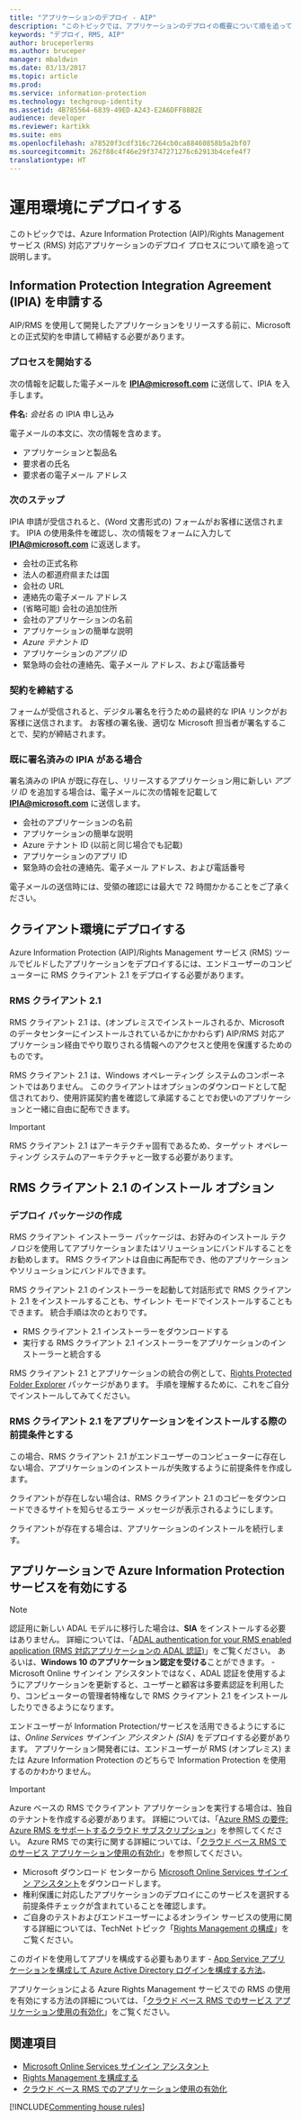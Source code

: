 ```yaml
---
title: "アプリケーションのデプロイ - AIP"
description: "このトピックでは、アプリケーションのデプロイの概要について順を追って説明します。"
keywords: "デプロイ, RMS, AIP"
author: bruceperlerms
ms.author: bruceper
manager: mbaldwin
ms.date: 03/13/2017
ms.topic: article
ms.prod: 
ms.service: information-protection
ms.technology: techgroup-identity
ms.assetid: 4B785564-6839-49ED-A243-E2A6DFF88B2E
audience: developer
ms.reviewer: kartikk
ms.suite: ems
ms.openlocfilehash: a78520f3cdf316c7264cb0ca88460858b5a2bf07
ms.sourcegitcommit: 262f88c4f46e29f3747271276c62913b4cefe4f7
translationtype: HT
---
```

# <a name="deploy-into-production"></a>運用環境にデプロイする

このトピックでは、Azure Information Protection (AIP)/Rights Management サービス (RMS) 対応アプリケーションのデプロイ プロセスについて順を追って説明します。

## <a name="request-an-information-protection-integration-agreement-ipia"></a>Information Protection Integration Agreement (IPIA) を申請する
AIP/RMS を使用して開発したアプリケーションをリリースする前に、Microsoft との正式契約を申請して締結する必要があります。

### <a name="begin-the-process"></a>プロセスを開始する
次の情報を記載した電子メールを **IPIA@microsoft.com** に送信して、IPIA を入手します。

**件名:** *会社名* の IPIA 申し込み

電子メールの本文に、次の情報を含めます。
- アプリケーションと製品名
- 要求者の氏名
- 要求者の電子メール アドレス

### <a name="next-steps"></a>次のステップ
IPIA 申請が受信されると、(Word 文書形式の) フォームがお客様に送信されます。
IPIA の使用条件を確認し、次の情報をフォームに入力して **IPIA@microsoft.com** に返送します。
- 会社の正式名称
- 法人の都道府県または国
- 会社の URL
- 連絡先の電子メール アドレス
- (省略可能) 会社の追加住所
- 会社のアプリケーションの名前
- アプリケーションの簡単な説明
- *Azure テナント ID*
- アプリケーションの*アプリ ID*
- 緊急時の会社の連絡先、電子メール アドレス、および電話番号

### <a name="completing-the-agreement"></a>契約を締結する
フォームが受信されると、デジタル署名を行うための最終的な IPIA リンクがお客様に送信されます。 お客様の署名後、適切な Microsoft 担当者が署名することで、契約が締結されます。

### <a name="already-have-a-signed-ipia"></a>既に署名済みの IPIA がある場合
署名済みの IPIA が既に存在し、リリースするアプリケーション用に新しい *アプリ ID* を追加する場合は、電子メールに次の情報を記載して **IPIA@microsoft.com** に送信します。
- 会社のアプリケーションの名前
- アプリケーションの簡単な説明
- Azure テナント ID (以前と同じ場合でも記載)
- アプリケーションのアプリ ID
- 緊急時の会社の連絡先、電子メール アドレス、および電話番号

電子メールの送信時には、受領の確認には最大で 72 時間かかることをご了承ください。

## <a name="deploying-to-the-client-environment"></a>クライアント環境にデプロイする

Azure Information Protection (AIP)/Rights Management サービス (RMS) ツールでビルドしたアプリケーションをデプロイするには、エンドユーザーのコンピューターに RMS クライアント 2.1 をデプロイする必要があります。

### <a name="rms-client-21"></a>RMS クライアント 2.1
RMS クライアント 2.1 は、(オンプレミスでインストールされるか、Microsoft のデータセンターにインストールされているかにかかわらず) AIP/RMS 対応アプリケーション経由でやり取りされる情報へのアクセスと使用を保護するためのものです。

RMS クライアント 2.1 は、Windows オペレーティング システムのコンポーネントではありません。 このクライアントはオプションのダウンロードとして配信されており、使用許諾契約書を確認して承諾することでお使いのアプリケーションと一緒に自由に配布できます。

> [!IMPORTANT]
> RMS クライアント 2.1 はアーキテクチャ固有であるため、ターゲット オペレーティング システムのアーキテクチャと一致する必要があります。


## <a name="rms-client-21-installation-options"></a>RMS クライアント 2.1 のインストール オプション

### <a name="creating-your-deployment-package"></a>デプロイ パッケージの作成

RMS クライアント インストーラー パッケージは、お好みのインストール テクノロジを使用してアプリケーションまたはソリューションにバンドルすることをお勧めします。 RMS クライアントは自由に再配布でき、他のアプリケーションやソリューションにバンドルできます。

RMS クライアント 2.1 のインストーラーを起動して対話形式で RMS クライアント 2.1 をインストールすることも、サイレント モードでインストールすることもできます。 統合手順は次のとおりです。

-   RMS クライアント 2.1 インストーラーをダウンロードする
-   実行する RMS クライアント 2.1 インストーラーをアプリケーションのインストーラーと統合する

RMS クライアント 2.1 とアプリケーションの統合の例として、[Rights Protected Folder Explorer](https://technet.microsoft.com/en-us/library/rights-protected-folder-explorer(v=ws.10).aspx) パッケージがあります。 手順を理解するために、これをご自分でインストールしてみてください。

### <a name="make-rms-client-21-a-pre-requisite-for-your-application-install"></a>RMS クライアント 2.1 をアプリケーションをインストールする際の前提条件とする

この場合、RMS クライアント 2.1 がエンドユーザーのコンピューターに存在しない場合、アプリケーションのインストールが失敗するように前提条件を作成します。

クライアントが存在しない場合は、RMS クライアント 2.1 のコピーをダウンロードできるサイトを知らせるエラー メッセージが表示されるようにします。

クライアントが存在する場合は、アプリケーションのインストールを続行します。

## <a name="enabling-azure-information-protection-services-with-your-application"></a>アプリケーションで Azure Information Protection サービスを有効にする

> [!NOTE]
> 認証用に新しい ADAL モデルに移行した場合は、**SIA** をインストールする必要はありません。 詳細については、「[ADAL authentication for your RMS enabled application (RMS 対応アプリケーションの ADAL 認証)](adal-auth.md)」をご覧ください。
> あるいは、**Windows 10 のアプリケーション認定を受ける**ことができます。 - Microsoft Online サインイン アシスタントではなく、ADAL 認証を使用するようにアプリケーションを更新すると、ユーザーと顧客は多要素認証を利用したり、コンピューターの管理者特権なしで RMS クライアント 2.1 をインストールしたりできるようになります。

エンドユーザーが Information Protection/サービスを活用できるようにするには、*Online Services サインイン アシスタント (SIA)* をデプロイする必要があります。 アプリケーション開発者には、エンドユーザーが RMS (オンプレミス) または Azure Information Protection のどちらで Information Protection を使用するのかわかりません。


> [!IMPORTANT]
> Azure ベースの RMS でクライアント アプリケーションを実行する場合は、独自のテナントを作成する必要があります。 詳細については、「[Azure RMS の要件: Azure RMS をサポートするクラウド サブスクリプション](../get-started/requirements-subscriptions.md)」を参照してください。
> Azure RMS での実行に関する詳細については、「[クラウド ベース RMS でのサービス アプリケーション使用の有効化](how-to-use-file-api-with-aadrm-cloud.md)」を参照してください。

-   Microsoft ダウンロード センターから [Microsoft Online Services サインイン アシスタント](http://www.microsoft.com/en-us/download/details.aspx?id=28177)をダウンロードします。
-   権利保護に対応したアプリケーションのデプロイにこのサービスを選択する前提条件チェックが含まれていることを確認します。
-   ご自身のテストおよびエンドユーザーによるオンライン サービスの使用に関する詳細については、TechNet トピック「[Rights Management の構成](https://TechNet.Microsoft.Com/en-us/library/jj585002.aspx)」をご覧ください。

このガイドを使用してアプリを構成する必要もあります - [App Service アプリケーションを構成して Azure Active Directory ログインを構成する方法](https://docs.microsoft.com/en-us/azure/app-service-mobile/app-service-mobile-how-to-configure-active-directory-authentication)。

アプリケーションによる Azure Rights Management サービスでの RMS の使用を有効にする方法の詳細については、「[クラウド ベース RMS でのサービス アプリケーション使用の有効化](how-to-use-file-api-with-aadrm-cloud.md)」をご覧ください。

## <a name="related-topics"></a>関連項目

* [Microsoft Online Services サインイン アシスタント](http://www.microsoft.com/en-us/download/details.aspx?id=28177)
* [Rights Management を構成する](https://TechNet.Microsoft.Com/en-us/library/jj585002.aspx)
* [クラウド ベース RMS でのアプリケーション使用の有効化](how-to-use-file-api-with-aadrm-cloud.md)

[!INCLUDE[Commenting house rules](../includes/houserules.md)]
